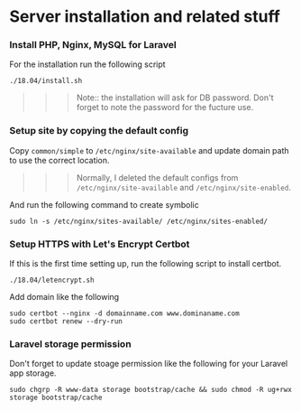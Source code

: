 # Server installation and related stuff

### Install PHP, Nginx, MySQL for Laravel

For the installation run the following script

```
./18.04/install.sh
```

>>> Note:: the installation will ask for DB password.
>>> Don't forget to note the password for the fucture use.

### Setup site by copying the default config

Copy `common/simple` to `/etc/nginx/site-available` and update domain path to use the correct location.

>>> Normally, I deleted the default configs from `/etc/nginx/site-available` and `/etc/nginx/site-enabled`.

And run the following command to create symbolic

```
sudo ln -s /etc/nginx/sites-available/ /etc/nginx/sites-enabled/
```

### Setup HTTPS with Let's Encrypt Certbot

If this is the first time setting up, run the following script to install certbot.

```
./18.04/letencrypt.sh
```

Add domain like the following

```
sudo certbot --nginx -d domainname.com www.dominaname.com
sudo certbot renew --dry-run
```

### Laravel storage permission

Don't forget to update stoage permission like the following for your Laravel app storage.

```
sudo chgrp -R www-data storage bootstrap/cache && sudo chmod -R ug+rwx storage bootstrap/cache
```